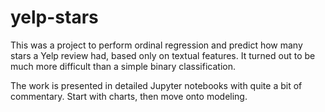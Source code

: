 # yelp-stars

This was a project to perform ordinal regression and predict how many stars a Yelp review
had, based only on textual features. It turned out to be much more difficult than a simple
binary classification. 

The work is presented in detailed Jupyter notebooks with quite a bit of commentary.
Start with charts, then move onto modeling.
